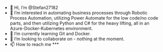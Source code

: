 - 👋 Hi, I’m @Stefan27182
- 👀 I’m interested in automating business processes through Robotic Process Automation, utilizing Power Automate for the low code/no code
parts, and then utilizing Python and C# for the heavy lifting, all in an Azure-Docker-Kubernetes environment. 
- 🌱 I’m currently learning Git and Docker.
- 💞️ I’m looking to collaborate on - nothing at the moment.
- 📫 How to reach me ***

<!---
Stefan27182/Stefan27182 is a ✨ special ✨ repository because its `README.md` (this file) appears on your GitHub profile.
You can click the Preview link to take a look at your changes.
--->
